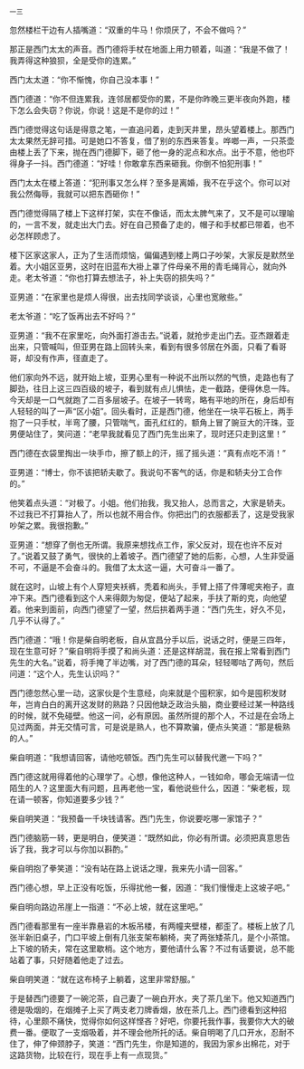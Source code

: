     一三 

   忽然楼栏干边有人插嘴道：“双重的牛马！你烦厌了，不会不做吗？”

   那正是西门太太的声音。西门德将手杖在地面上用力顿着，叫道：“我是不做了！我弄得这种狼狈，全是受你的连累。”

   西门太太道：“你不惭愧，你自己没本事！”

   西门德道：“你不但连累我，连邻居都受你的累，不是你昨晚三更半夜向外跑，楼下怎么会失窃？你说，你说！这是不是你的过！”

   西门德觉得这句话是得意之笔，一直追问着，走到天井里，昂头望着楼上。那西门太太果然无辞可措。可是她口不答复，借了别的东西来答复。哗啷一声，一只茶壶由楼上丢了下来，抛在西门德脚下，砸了他一身的泥点和水点。出于不意，他也吓得身子一抖。西门德道：“好哇！你敢拿东西来砸我。你倒不怕犯刑事！”

   西门太太在楼上答道：“犯刑事又怎么样？至多是离婚，我不在乎这个。你可以对我公然侮辱，我就可以把东西砸你！”

   西门德觉得隔了楼上下这样打架，实在不像话，而太太脾气来了，又不是可以理喻的，一言不发，就走出大门去。好在自己预备了走的，帽子和手杖都已带着，也不必怎样顾虑了。

   楼下区家这家人，正为了生活而烦恼，偏偏遇到楼上两口子吵架，大家反是默然坐着。大小姐区亚男，这时在旧蓝布大褂上罩了件母亲不用的青毛绳背心，就向外走。老太爷道：“你也打算去想法子，补上失窃的损失吗？”

   亚男道：“在家里也是烦人得很，出去找同学谈谈，心里也宽敞些。”

   老太爷道：“吃了饭再出去不好吗？”

   亚男道：“我不在家里吃，向外面打游击去。”说着，就抢步走出门去。亚杰跟着走出来，只管喊叫，但亚男在路上回转头来，看到有很多邻居在外面，只看了看哥哥，却没有作声，径直走了。

   他们家向外不远，就开始上坡，亚男心里有一种说不出所以然的气愤，走路也有了脚劲，往日上这三四百级的坡子，看到就有点儿惧怯，走一截路，便得休息一阵。今天却是一口气就跑了二百多层坡子。在坡子一转弯，略有平地的所在，身后却有人轻轻的叫了一声“区小姐”。回头看时，正是西门德，他坐在一块平石板上，两手抱了一只手杖，半弯了腰，只管喘气，面孔红红的，额角上冒了豌豆大的汗珠，亚男便站住了，笑问道：“老早我就看见了西门先生出来了，现时还只走到这里！”

   西门德在衣袋里掏出一块手巾，擦了额上的汗，摇了摇头道：“真有点吃不消！”

   亚男道：“博士，你不该把轿夫歇了。我说句不客气的话，你是和轿夫分工合作的。”

   他笑着点头道：“对极了。小姐。他们抬我，我又抬人，总而言之，大家是轿夫。不过我已不打算抬人了，所以也就不用合作。你把出门的衣服都丢了，这是受我家吵架之累。我很抱歉。”

   亚男道：“想穿了倒也无所谓。我原来想找点工作，家父反对，现在也许不反对了。”说着又鼓了勇气，很快的上着坡子。西门德望了她的后影，心想，人生非受逼不可，不逼是不会奋斗的。我借了太太这一逼，大可奋斗一番了。

   就在这时，山坡上有个人穿短夹袄裤，秃着和尚头，手臂上搭了件薄呢夹袍子，直冲下来。西门德看到这个人来得颇为匆促，便站了起来，手扶了斯的克，向他望着。他来到面前，向西门德望了一望，然后拱着两手道：“西门先生，好久不见，几乎不认得了。”

   西门德道：“哦！你是柴自明老板，自从宜昌分手以后，说话之时，便是三四年，现在生意可好？”柴自明将手摸了和尚头道：还是这样胡混，我在报上常看到西门先生的大名。”说着，将手掩了半边嘴，对了西门德的耳朵，轻轻唧咕了两句，然后问道：“这个人，先生认识吗？”

   西门德忽然心里一动，这家伙是个生意经，向来就是个囤积家，如今是囤积发财年，岂肯白白的离开这发财的熟路？只因他缺乏政治头脑，商业要经过某一种路线的时候，就不免碰壁。他这一问，必有原因。虽然所提的那个人，不过是在会场上见过两面，并无交情可言，可是说是熟人，也不算欺骗，便点头笑道：“那是极熟的人。”

   柴自明道：“我想请回客，请他吃顿饭。西门先生可以替我代邀一下吗？”

   西门德这就用得着他的心理学了。心想，像他这种人，一钱如命，哪会无端请一位陌生的人？这里面大有问题，且再老他一宝，看他说些什么，因道：“柴老板，现在请一顿客，你知道要多少钱？”

   柴自明笑道：“我预备一千块钱请客。西门先生，你说要吃哪一家馆子？”

   西门德脑筋一转，更是明白，便笑道：“既然如此，你必有所谓。必须把真意思告诉了我，我才可以与你加以斟酌。”

   柴自明抱了拳笑道：“没有站在路上说话之理，我来先小请一回客。”

   西门德心想，早上正没有吃饭，乐得扰他一餐，因道：“我们慢慢走上这坡子吧。”

   柴自明向路边吊崖上一指道：“不必上坡，就在这里吧。”

   西门德看那里有一座半靠悬岩的木板吊楼，有两幢夹壁楼，都歪了。楼板上放了几张半新旧桌子，门口平坡上倒有几张支架布躺椅，夹了两张矮茶几，是个小茶馆。上下坡的轿夫，常在这里歇梢。这个地方，要他请什么客？不过有话要说，总不能站着了事，只好随着他走了过去。

   柴自明笑道：“就在这布椅子上躺着，这里非常舒服。”

   于是替西门德要了一碗沱茶，自己妻了一碗白开水，夹了茶几坐下。他又知道西门德是吸烟的，在烟摊子上买了两支老刀牌香烟，放在茶几上。西门德看到这种招待，心里颇不痛快，觉得你如何这样悭吝？好吧，你要托我作事，我要你大大的破费一番。便取了一支烟吸着，并不理会他所托的话。柴自明喝了几口开水，忍耐不住了，伸了伸颈脖子，笑道：“西门先生，你是知道的，我因为家乡出棉花，对于这路货物，比较在行，现在手上有一点现货。”

